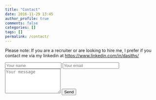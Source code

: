 ```yaml
---
title: "Contact"
date: 2016-11-29 13:45
author_profile: true
comments: false
categories: []
tags: []
permalink: /contact/
---
```

Please note: If you are a recruiter or are looking to hire me, I prefer if you contact me via my linkedin at <a href="https://www.linkedin.com/in/dasiths/" target="_blank">https://www.linkedin.com/in/dasiths/</a>

<form action="https://formspree.io/dasiths@hotmail.com" method="POST">
    <input type="text" name="name" placeholder="Your name">
    <input type="email" name="_replyto" placeholder="Your email">
	<textarea name="message" placeholder="Your message" rows="5"></textarea>
	<input type="text" name="_gotcha" style="display:none" />
    <input type="submit" value="Send">
</form>